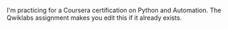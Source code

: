 I'm practicing for a Coursera certification on Python and Automation.
The Qwiklabs assignment makes you edit this if it already exists.
